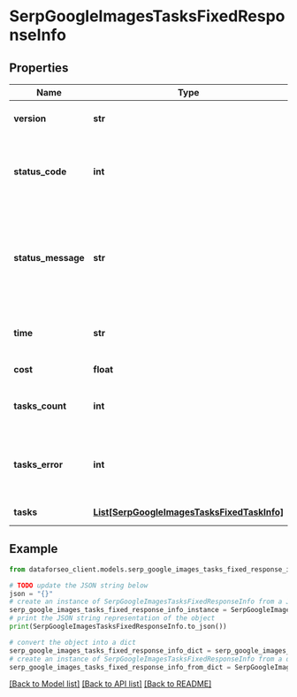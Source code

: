 # SerpGoogleImagesTasksFixedResponseInfo


## Properties

Name | Type | Description | Notes
------------ | ------------- | ------------- | -------------
**version** | **str** | the current version of the API | [optional] 
**status_code** | **int** | general status code you can find the full list of the response codes here | [optional] 
**status_message** | **str** | general informational message you can find the full list of general informational messages here | [optional] 
**time** | **str** | total execution time, seconds | [optional] 
**cost** | **float** | total tasks cost, USD | [optional] 
**tasks_count** | **int** | the number of tasks in the tasks array | [optional] 
**tasks_error** | **int** | the number of tasks in the tasks array returned with an error | [optional] 
**tasks** | [**List[SerpGoogleImagesTasksFixedTaskInfo]**](SerpGoogleImagesTasksFixedTaskInfo.md) | array of tasks | [optional] 

## Example

```python
from dataforseo_client.models.serp_google_images_tasks_fixed_response_info import SerpGoogleImagesTasksFixedResponseInfo

# TODO update the JSON string below
json = "{}"
# create an instance of SerpGoogleImagesTasksFixedResponseInfo from a JSON string
serp_google_images_tasks_fixed_response_info_instance = SerpGoogleImagesTasksFixedResponseInfo.from_json(json)
# print the JSON string representation of the object
print(SerpGoogleImagesTasksFixedResponseInfo.to_json())

# convert the object into a dict
serp_google_images_tasks_fixed_response_info_dict = serp_google_images_tasks_fixed_response_info_instance.to_dict()
# create an instance of SerpGoogleImagesTasksFixedResponseInfo from a dict
serp_google_images_tasks_fixed_response_info_from_dict = SerpGoogleImagesTasksFixedResponseInfo.from_dict(serp_google_images_tasks_fixed_response_info_dict)
```
[[Back to Model list]](../README.md#documentation-for-models) [[Back to API list]](../README.md#documentation-for-api-endpoints) [[Back to README]](../README.md)


